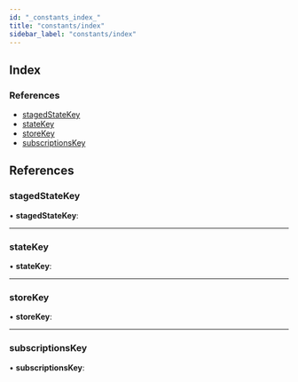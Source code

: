 ```yaml
---
id: "_constants_index_"
title: "constants/index"
sidebar_label: "constants/index"
---
```


## Index

### References

* [stagedStateKey](_constants_index_.md#stagedstatekey)
* [stateKey](_constants_index_.md#statekey)
* [storeKey](_constants_index_.md#storekey)
* [subscriptionsKey](_constants_index_.md#subscriptionskey)

## References

###  stagedStateKey

• **stagedStateKey**:

___

###  stateKey

• **stateKey**:

___

###  storeKey

• **storeKey**:

___

###  subscriptionsKey

• **subscriptionsKey**:
